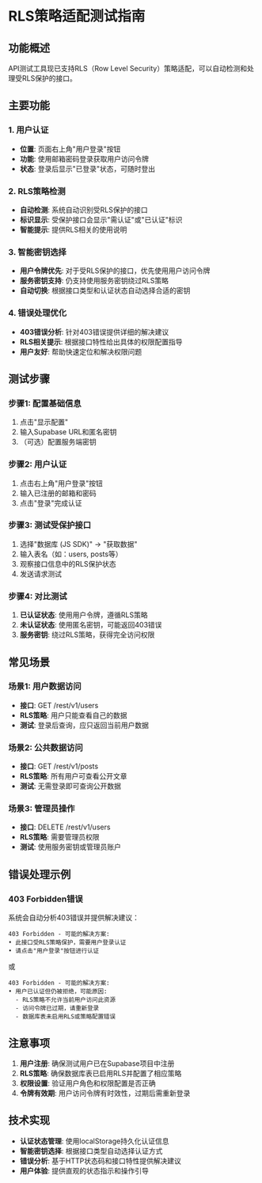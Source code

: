 # RLS策略适配测试指南

## 功能概述

API测试工具现已支持RLS（Row Level Security）策略适配，可以自动检测和处理受RLS保护的接口。

## 主要功能

### 1. 用户认证
- **位置**: 页面右上角"用户登录"按钮
- **功能**: 使用邮箱密码登录获取用户访问令牌
- **状态**: 登录后显示"已登录"状态，可随时登出

### 2. RLS策略检测
- **自动检测**: 系统自动识别受RLS保护的接口
- **标识显示**: 受保护接口会显示"需认证"或"已认证"标识
- **智能提示**: 提供RLS相关的使用说明

### 3. 智能密钥选择
- **用户令牌优先**: 对于受RLS保护的接口，优先使用用户访问令牌
- **服务密钥支持**: 仍支持使用服务密钥绕过RLS策略
- **自动切换**: 根据接口类型和认证状态自动选择合适的密钥

### 4. 错误处理优化
- **403错误分析**: 针对403错误提供详细的解决建议
- **RLS相关提示**: 根据接口特性给出具体的权限配置指导
- **用户友好**: 帮助快速定位和解决权限问题

## 测试步骤

### 步骤1: 配置基础信息
1. 点击"显示配置"
2. 输入Supabase URL和匿名密钥
3. （可选）配置服务端密钥

### 步骤2: 用户认证
1. 点击右上角"用户登录"按钮
2. 输入已注册的邮箱和密码
3. 点击"登录"完成认证

### 步骤3: 测试受保护接口
1. 选择"数据库 (JS SDK)" -> "获取数据"
2. 输入表名（如：users, posts等）
3. 观察接口信息中的RLS保护状态
4. 发送请求测试

### 步骤4: 对比测试
1. **已认证状态**: 使用用户令牌，遵循RLS策略
2. **未认证状态**: 使用匿名密钥，可能返回403错误
3. **服务密钥**: 绕过RLS策略，获得完全访问权限

## 常见场景

### 场景1: 用户数据访问
- **接口**: GET /rest/v1/users
- **RLS策略**: 用户只能查看自己的数据
- **测试**: 登录后查询，应只返回当前用户数据

### 场景2: 公共数据访问
- **接口**: GET /rest/v1/posts
- **RLS策略**: 所有用户可查看公开文章
- **测试**: 无需登录即可查询公开数据

### 场景3: 管理员操作
- **接口**: DELETE /rest/v1/users
- **RLS策略**: 需要管理员权限
- **测试**: 使用服务密钥或管理员账户

## 错误处理示例

### 403 Forbidden错误
系统会自动分析403错误并提供解决建议：

```
403 Forbidden - 可能的解决方案:
• 此接口受RLS策略保护，需要用户登录认证
• 请点击"用户登录"按钮进行认证
```

或

```
403 Forbidden - 可能的解决方案:
• 用户已认证但仍被拒绝，可能原因:
  - RLS策略不允许当前用户访问此资源
  - 访问令牌已过期，请重新登录
  - 数据库表未启用RLS或策略配置错误
```

## 注意事项

1. **用户注册**: 确保测试用户已在Supabase项目中注册
2. **RLS策略**: 确保数据库表已启用RLS并配置了相应策略
3. **权限设置**: 验证用户角色和权限配置是否正确
4. **令牌有效期**: 用户访问令牌有时效性，过期后需重新登录

## 技术实现

- **认证状态管理**: 使用localStorage持久化认证信息
- **智能密钥选择**: 根据接口类型自动选择认证方式
- **错误分析**: 基于HTTP状态码和接口特性提供解决建议
- **用户体验**: 提供直观的状态指示和操作引导